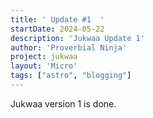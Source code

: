 ```yaml
---
title: ' Update #1  '
startDate: 2024-05-22
description: 'Jukwaa Update 1'
author: 'Proverbial Ninja'
project: jukwaa
layout: 'Micro'
tags: ["astro", "blogging"]
---
```


Jukwaa version 1 is done.